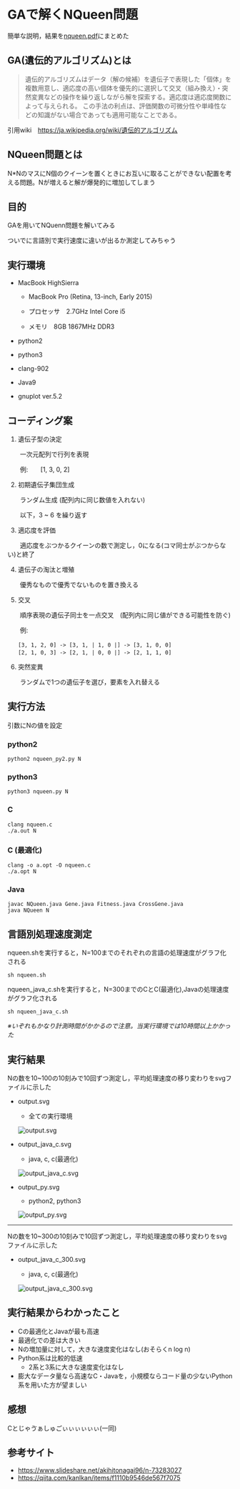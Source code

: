# GAで解くNQueen問題

簡単な説明，結果を[nqueen.pdf](https://github.com/RyumaRyama/N_Queen/blob/develop/nqueen.pdf)にまとめた

## GA(遺伝的アルゴリズム)とは
>遺伝的アルゴリズムはデータ（解の候補）を遺伝子で表現した「個体」を複数用意し、適応度の高い個体を優先的に選択して交叉（組み換え）・突然変異などの操作を繰り返しながら解を探索する。適応度は適応度関数によって与えられる。
この手法の利点は、評価関数の可微分性や単峰性などの知識がない場合であっても適用可能なことである。

引用wiki　https://ja.wikipedia.org/wiki/遺伝的アルゴリズム

## NQueen問題とは

N*NのマスにN個のクイーンを置くときにお互いに取ることができない配置を考える問題。Nが増えると解が爆発的に増加してしまう

## 目的

GAを用いてNQuenn問題を解いてみる

ついでに言語別で実行速度に違いが出るか測定してみちゃう


## 実行環境

- MacBook HighSierra

  - MacBook Pro (Retina, 13-inch, Early 2015)
 
  - プロセッサ　2.7GHz Intel Core i5
 
  - メモリ　8GB 1867MHz DDR3

- python2
- python3
- clang-902
- Java9
- gnuplot ver.5.2


## コーディング案

1. 遺伝子型の決定

　　一次元配列で行列を表現

　　例:　　[1, 3, 0, 2]

2. 初期遺伝子集団生成

　　ランダム生成 (配列内に同じ数値を入れない)

　　以下，3 ~ 6 を繰り返す

3. 適応度を評価

　　適応度をぶつかるクイーンの数で測定し，0になる(コマ同士がぶつからない)と終了

4. 遺伝子の淘汰と増殖

　　優秀なもので優秀でないものを置き換える

5. 交叉

　　順序表現の遺伝子同士を一点交叉　(配列内に同じ値ができる可能性を防ぐ)

　　例:
```
　　[3, 1, 2, 0] -> [3, 1, | 1, 0 |] -> [3, 1, 0, 0]
　　[2, 1, 0, 3] -> [2, 1, | 0, 0 |] -> [2, 1, 1, 0]
```

6. 突然変異

　　ランダムで1つの遺伝子を選び，要素を入れ替える

## 実行方法

引数にNの値を設定

### python2

```
python2 nqueen_py2.py N
```

### python3

```
python3 nqueen.py N
```

### C

```
clang nqueen.c
./a.out N
```

### C (最適化)

```
clang -o a.opt -O nqueen.c
./a.opt N
```

### Java

```
javac NQueen.java Gene.java Fitness.java CrossGene.java
java NQueen N
```

## 言語別処理速度測定

nqueen.shを実行すると，N=100までのそれぞれの言語の処理速度がグラフ化される

```
sh nqueen.sh
```

nqueen_java_c.shを実行すると，N=300までのCとC(最適化),Javaの処理速度がグラフ化される

```
sh nqueen_java_c.sh
```

*※いぞれもかなり計測時間がかかるので注意。当実行環境では10時間以上かかった*

##  実行結果

Nの数を10~100の10刻みで10回ずつ測定し，平均処理速度の移り変わりをsvgファイルに示した

- output.svg
  - 全ての実行環境
  
  ![output.svg](https://github.com/RyumaRyama/N_Queen/blob/develop/output.svg)
  
- output_java_c.svg
  - java, c, c(最適化)
  
  ![output_java_c.svg](https://github.com/RyumaRyama/N_Queen/blob/develop/output_java_c.svg)

- output_py.svg
  - python2, python3

  ![output_py.svg](https://github.com/RyumaRyama/N_Queen/blob/develop/output_py.svg)
  
___

Nの数を10~300の10刻みで10回ずつ測定し，平均処理速度の移り変わりをsvgファイルに示した

- output_java_c_300.svg
  - java, c, c(最適化)
  
  ![output_java_c_300.svg](https://github.com/RyumaRyama/N_Queen/blob/develop/output_java_c_300.svg)

## 実行結果からわかったこと
- Cの最適化とJavaが最も高速
- 最適化での差は大きい
- Nの増加量に対して，大きな速度変化はなし(おそらくn log n)
- Python系は比較的低速
  - 2系と3系に大きな速度変化はなし
- 膨大なデータ量なら高速なC・Javaを，小規模ならコード量の少ないPython系を用いた方が望ましい

## 感想
Cとじゃゔぁしゅごぃぃぃぃぃぃ(一同)

## 参考サイト
- https://www.slideshare.net/akihitonagai96/n-73283027
- https://qiita.com/kanlkan/items/f1110b9546de567f7075


